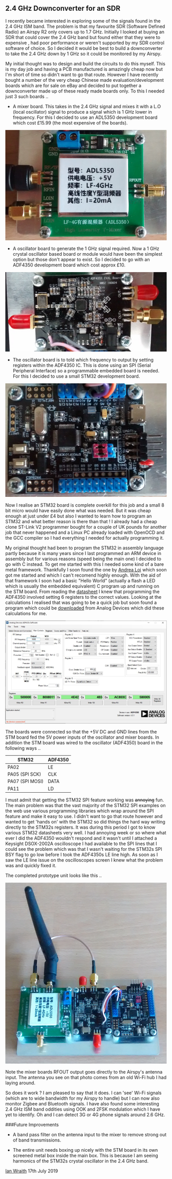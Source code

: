 ## 2.4 GHz Downconverter for an SDR

I recently became interested in exploring some of the signals found in the 2.4 GHz ISM band. The problem is that
my favourite SDR (Software Defined Radio) an Airspy R2 only covers up to 1.7 GHz. Initially I looked at buying an
SDR that could cover the 2.4 GHz band but found either that they were to expensive , had poor performance or
weren't supported by my SDR control software of choice. So I decided it would be best to build a downconverter to
take the 2.4 GHz down by 1 GHz so it could be monitored by my Airspy.

My initial thought was to design and build the circuits to do this myself. This is my day job and having a PCB
manufactured is amazingly cheap now but I'm short of time so didn't want to go that route. However I have
recently bought a number of the very cheap Chinese made evaluation/development boards which are for sale on eBay
and decided to put together a downconverter made up of these ready made boards only. To this I needed just 3 such
boards ..

* A mixer board. This takes in the 2.4 GHz signal and mixes it with a L.O (local oscillator) signal to produce a signal which is 1 GHz lower in frequency. For this I decided to use an ADL5350 development board which cost £15.99 (the most expensive of the boards).

![Mixer Board Photo](/images/Mixer_board.jpg)

* A oscillator board to generate the 1 GHz signal required. Now a 1 GHz crystal oscillator based board or module would have been the simplest option but those don't appear to exist. So I decided to go with an ADF4350 development board which cost approx £10.

![Oscillator Board Photo](/images/Synth_board.jpg)

* The oscillator board is to told which frequency to output by setting registers within the ADF4350 IC. This is done using an SPI (Serial Peripheral Interface) so a programmable embedded board is needed. For this I decided to use a small STM32 development board.

![Embedded Board Photo](/images/STM_board.jpg)

Now I realise an STM32 board is complete overkill for this job and a small 8 bit micro would have easily done what was needed. But it was cheap enough at just under £4 but also I wanted to learn how to program an STM32
and what better reason is there than that ! I already had a cheap clone ST-Link V2 programmer bought for a couple of UK pounds for another job that never happened and a Linux PC already loaded with OpenOCD and the GCC compiler
so I had everything I needed for actually programming it.

My original thought had been to program the STM32 in assembly language partly because it is many years since I last programmed an ARM device in assembly but for various reasons (speed being the main one) I
decided to go with C instead. To get me started with this I needed some kind of a bare metal framework. Thankfully I soon found the one by [Andrea Loi](https://github.com/al95/STM32-Bare-Metal) which soon got
me started and which I can't recomend highly enough. With the aid of that framework I soon had a basic "Hello World" (actually a flash a LED which is usually the embedded equivalent) C program up and running on
the STM board. From reading the [datasheet](https://www.analog.com/media/en/technical-documentation/data-sheets/ADF4350.pdf) I knew that programming the ADF4350 involved setting 6 registers to the correct
values. Looking at the calculations I realised that was going to be a quick job but soon found a program which could be [downloaded](https://www.analog.com/media/en/evaluation-boards-kits/evaluation-software/ADF435x_v4_5_0.zip) 
from Analog Devices which did these calculations for me.

![Screen shot](/images/ad_ss.jpg)

The boards were connected so that the +5V DC and GND lines from the STM board fed the 5V power inputs of the oscillator and mixer boards. In addition the STM board was wired to the oscillator (ADF4350)
board in the following ways ..

STM32 | ADF4350
----- | -------
PA02 | LE
PA05 (SPI SCK) | CLK
PA07 (SPI MOSI) | DATA
PA11 | LD

I must admit that getting the STM32 SPI feature working was ~~annoying~~ fun. The main problem was that the vast majority of the STM32 SPI examples on the web use various programming libraries which wrap around the 
SPI feature and make it easy to use. I didn't want to go that route however and wanted to get 'hands on' with the STM32 so did things the hard way writing directly to the STM32s registers. It was during this
period I got to know various STM32 datasheets very well. I had annoying week or so where what ever I did the ADF4350 wouldn't respond and it wasn't until I attached a Keysight DSOX-2002A oscilloscope I had
available to the SPI lines that I could see the problem which was that I wasn't waiting for the STM32s SPI BSY flag to go low before I took the ADF4350s LE line high. As soon as I saw the LE line issue on
the oscilloscopes screen I knew what the problem was and quickly fixed it.

The completed prototype unit looks like this ..

![Prototype photo](/images/full_unit.jpg)

Note the mixer boards RFOUT output goes directly to the Airspy's antenna input. The antenna you see on that photo comes from an old Wi-Fi hub I had laying around.

So does it work ? I am pleased to say that it does. I can 'see' Wi-Fi signals (which are to wide bandwidth for my Airspy to handle) but I can now also monitor Zigbee and Bluetooth signals. I have also found
some interesting 2.4 GHz ISM band oddities using OOK and 2FSK modulation which I have yet to identify. Oh and I can detect 3G or 4G phone signals around 2.6 GHz.

###Future Improvements

* A band pass filter on the antenna input to the mixer to remove strong out of band transmissions.

* The entire unit needs boxing up nicely with the STM board in its own screened metal box inside the main box. This is because I am seeing harmonics of the STM32s crystal oscillator in the 2.4 GHz band.

[Ian Wraith](https://twitter.com/IanWraith) 17th July 2019
